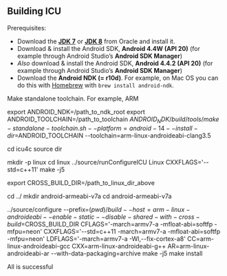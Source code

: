 ## Building ICU

Prerequisites:

* Download the [**JDK 7**](http://www.oracle.com/technetwork/java/javase/downloads/jdk7-downloads-1880260.html) or [**JDK 8**](http://www.oracle.com/technetwork/java/javase/downloads/jdk8-downloads-2133151.html) from Oracle and install it.
* Download & install the Android SDK, **Android 4.4W (API 20)** (for example through Android Studio’s **Android SDK Manager**)
* _Also_ download & install the Android SDK, **Android 4.4.2 (API 20)** (for example through Android Studio’s **Android SDK Manager**)
* Download the **Android NDK (= r10d)**. For example, on Mac OS you can do this with [Homebrew](http://brew.sh) with `brew install android-ndk`.

Make standalone toolchain. For example, ARM

export ANDROID_NDK=/path_to_ndk_root
export ANDROID_TOOLCHAIN=/path_to_toolchain
$ANDROID_NDK/build/tools/make-standalone-toolchain.sh --platform=android-14 --install-dir=$ANDROID_TOOLCHAIN --toolchain=arm-linux-androideabi-clang3.5

cd icu4c source dir

mkdir -p linux
cd linux
../source/runConfigureICU Linux CXXFLAGS='--std=c++11'
make -j5

export CROSS_BUILD_DIR=/path_to_linux_dir_above

cd ../
mkdir android-armeabi-v7a
cd android-armeabi-v7a

../source/configure --prefix=$(pwd)/build --host=arm-linux-androideabi --enable-static --disable-shared -with-cross-build=$CROSS_BUILD_DIR CFLAGS='-march=armv7-a -mfloat-abi=softfp -mfpu=neon' CXXFLAGS='--std=c++11 -march=armv7-a -mfloat-abi=softfp -mfpu=neon' LDFLAGS='-march=armv7-a -Wl,--fix-cortex-a8' CC=arm-linux-androideabi-gcc CXX=arm-linux-androideabi-g++ AR=arm-linux-androideabi-ar --with-data-packaging=archive
make -j5
make install

All is successful
